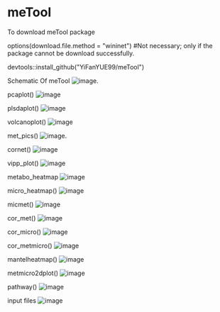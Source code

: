 # meTool

To download meTool package

options(download.file.method = "wininet") #Not necessary; only if the package cannot be download successfully.

devtools::install_github("YiFanYUE99/meTool")

Schematic Of meTool
![image](https://github.com/YiFanYUE99/meTool/blob/main/pic/meTool.png).

pcaplot()
![image](https://github.com/YiFanYUE99/meTool/blob/main/pic/pcaplot.png)

plsdaplot()
![image](https://github.com/YiFanYUE99/meTool/blob/main/pic/plsdaplot_combined.png)

volcanoplot()
![image](https://github.com/YiFanYUE99/meTool/blob/main/pic/volcano_combined.png)

met_pics()
![image](https://github.com/YiFanYUE99/meTool/blob/main/pic/metabolites_Abundance.png).

cornet()
![image](https://github.com/YiFanYUE99/meTool/blob/main/pic/networkgene_metabolites.png)

vipp_plot()
![image](https://github.com/YiFanYUE99/meTool/blob/main/pic/vip_pvalues.png)

metabo_heatmap
![image](https://github.com/YiFanYUE99/meTool/blob/main/pic/metabolites_CK_L.png)

micro_heatmap()
![image](https://github.com/YiFanYUE99/meTool/blob/main/pic/microbiome_CK_L.png)

micmet()
![image](https://github.com/YiFanYUE99/meTool/blob/main/pic/circle_hp1.png)

cor_met()
![image](https://github.com/YiFanYUE99/meTool/blob/main/pic/correlation_metabolites.png)

cor_micro()
![image](https://github.com/YiFanYUE99/meTool/blob/main/pic/correlation_microbiome.png)

cor_metmicro()
![image](https://github.com/YiFanYUE99/meTool/blob/main/pic/cor_met_micro1.png)

mantelheatmap()
![image](https://github.com/YiFanYUE99/meTool/blob/main/pic/manteltest.png)

metmicro2dplot()
![image](https://github.com/YiFanYUE99/meTool/blob/main/pic/plot2d.png)

pathway()
![image](https://github.com/YiFanYUE99/meTool/blob/main/pic/pathway_CK_H.png)

input files
![image](https://github.com/YiFanYUE99/meTool/blob/main/pic/input.png)





















